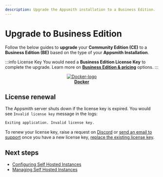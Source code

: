 ```yaml
---
description: Upgrade the Appsmith installation to a Business Edition.
---
```

# Upgrade to Business Edition

Follow the below guides to **upgrade** your **Community Edition (CE)** to a **Business Edition (BE)** based on the type of your **Appsmith Installation**.

:::info License Key
You would need a **Business Edition License Key** to complete the upgrade. Learn more on [**Business Edition & pricing**](https://www.appsmith.com/pricing) options.
:::

<div class="containerBorder">
    <div class="containerGrid">
        <div class="columnGrid column-one" align="center">
            <div class="containerCol">
                <a href="docker/">
                <img class="containerImage" src="/img/docker-logo.png" alt="Docker-logo"/>
                </a> 
            </div> 
            <b><a href="docker/">Docker</a></b>
        </div>
        <div class="columnGrid column-two" align="center">
       </div>
        <div class="columnGrid column-three" align="center">
        </div>
    </div>
</div>

## License renewal

The Appsmith server shuts down if the license key is expired. You would see `Invalid license key` message in the logs:

```bash
Exiting application. Invalid license key.
```

To renew your license key, raise a request on [Discord](https://discord.com/invite/rBTTVJp) or [send an email to support](mailto:support@appsmith.com) once you have a new license key, [replace the existing license key](docker#step2-add-or-replace-license-key).


## Next steps
* [Configuring Self Hosted Instances](/getting-started/setup/instance-configuration/)
* [Managing Self Hosted Instances](/getting-started/setup/instance-management/)